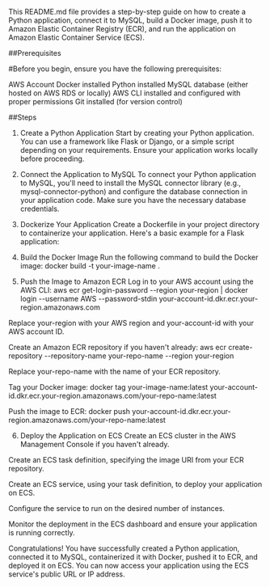 This README.md file provides a step-by-step guide on how to create a Python application, connect it to MySQL, build a Docker image, push it to Amazon Elastic Container Registry (ECR), and run the application on Amazon Elastic Container Service (ECS).

##Prerequisites

#Before you begin, ensure you have the following prerequisites:

AWS Account
Docker installed
Python installed
MySQL database (either hosted on AWS RDS or locally)
AWS CLI installed and configured with proper permissions
Git installed (for version control)

##Steps
1. Create a Python Application
Start by creating your Python application. You can use a framework like Flask or Django, or a simple script depending on your requirements. Ensure your application works locally before proceeding.

2. Connect the Application to MySQL
To connect your Python application to MySQL, you'll need to install the MySQL connector library (e.g., mysql-connector-python) and configure the database connection in your application code. Make sure you have the necessary database credentials.

3. Dockerize Your Application
Create a Dockerfile in your project directory to containerize your application. Here's a basic example for a Flask application:

4. Build the Docker Image
Run the following command to build the Docker image:
docker build -t your-image-name .

5. Push the Image to Amazon ECR
Log in to your AWS account using the AWS CLI:
aws ecr get-login-password --region your-region | docker login --username AWS --password-stdin your-account-id.dkr.ecr.your-region.amazonaws.com

Replace your-region with your AWS region and your-account-id with your AWS account ID.

Create an Amazon ECR repository if you haven't already:
aws ecr create-repository --repository-name your-repo-name --region your-region

Replace your-repo-name with the name of your ECR repository.

Tag your Docker image:
docker tag your-image-name:latest your-account-id.dkr.ecr.your-region.amazonaws.com/your-repo-name:latest

Push the image to ECR:
docker push your-account-id.dkr.ecr.your-region.amazonaws.com/your-repo-name:latest

6. Deploy the Application on ECS
Create an ECS cluster in the AWS Management Console if you haven't already.

Create an ECS task definition, specifying the image URI from your ECR repository.

Create an ECS service, using your task definition, to deploy your application on ECS.

Configure the service to run on the desired number of instances.

Monitor the deployment in the ECS dashboard and ensure your application is running correctly.

Congratulations! You have successfully created a Python application, connected it to MySQL, containerized it with Docker, pushed it to ECR, and deployed it on ECS. You can now access your application using the ECS service's public URL or IP address.
